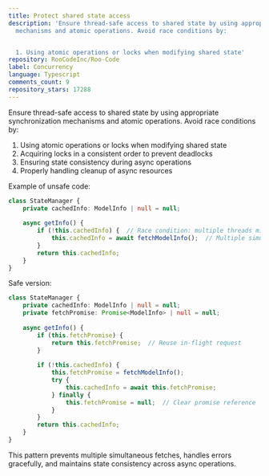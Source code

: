 ```yaml
---
title: Protect shared state access
description: 'Ensure thread-safe access to shared state by using appropriate synchronization
  mechanisms and atomic operations. Avoid race conditions by:


  1. Using atomic operations or locks when modifying shared state'
repository: RooCodeInc/Roo-Code
label: Concurrency
language: Typescript
comments_count: 9
repository_stars: 17288
---
```


Ensure thread-safe access to shared state by using appropriate synchronization mechanisms and atomic operations. Avoid race conditions by:

1. Using atomic operations or locks when modifying shared state
2. Acquiring locks in a consistent order to prevent deadlocks
3. Ensuring state consistency during async operations
4. Properly handling cleanup of async resources

Example of unsafe code:
```typescript
class StateManager {
    private cachedInfo: ModelInfo | null = null;
    
    async getInfo() {
        if (!this.cachedInfo) {  // Race condition: multiple threads might pass this check
            this.cachedInfo = await fetchModelInfo();  // Multiple simultaneous fetches possible
        }
        return this.cachedInfo;
    }
}
```

Safe version:
```typescript
class StateManager {
    private cachedInfo: ModelInfo | null = null;
    private fetchPromise: Promise<ModelInfo> | null = null;
    
    async getInfo() {
        if (this.fetchPromise) {
            return this.fetchPromise;  // Reuse in-flight request
        }
        
        if (!this.cachedInfo) {
            this.fetchPromise = fetchModelInfo();
            try {
                this.cachedInfo = await this.fetchPromise;
            } finally {
                this.fetchPromise = null;  // Clear promise reference
            }
        }
        return this.cachedInfo;
    }
}
```

This pattern prevents multiple simultaneous fetches, handles errors gracefully, and maintains state consistency across async operations.